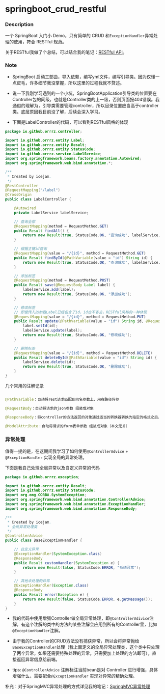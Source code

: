 # springboot_crud_restful

### Description

一个 SpringBoot 入门小 Demo，只有简单的 CRUD 和`ExceptionHandler`异常处理的使用，符合 RESTful 规范。

关于RESTful我做了个总结，可以结合我的笔记：[RESTful API](<https://orrrz.github.io/post/restful-api/>)。

### Note

- SpringBoot 启动三部曲，导入依赖，编写yml文件，编写引导类。因为仅懂一点皮毛，许多细节我没掌握，所以这里的过程我就不赘述。
- 说一下我刚学习遇到的一个小坑，SpringBootApplication引导类的位置要在Controller包的同级，也就是Controller类的上一级，否则页面报404错误。我通俗的理解为，引导类需要管理controller，所以目录位置应当高于controller类。底层原因我目前没了解，后续会深入学习。

- 下面是LabelController的代码，可以看到RESTful风格的体现

```java
package io.github.orrrz.controller;

import io.github.orrrz.entity.Label;
import io.github.orrrz.entity.Result;
import io.github.orrrz.entity.StatusCode;
import io.github.orrrz.service.LabelService;
import org.springframework.beans.factory.annotation.Autowired;
import org.springframework.web.bind.annotation.*;

/**
 * Created by icejam.
 */
@RestController
@RequestMapping("/label")
@CrossOrigin
public class LabelController {

    @Autowired
    private LabelService labelService;

    // 查询全部
    @RequestMapping(method = RequestMethod.GET)
    public Result findAll() {
        return new Result(true, StatusCode.OK, "查询成功", labelService.findAll());
    }

    // 根据主键id查询
    @RequestMapping(value = "/{id}", method = RequestMethod.GET)
    public Result findById(@PathVariable(value = "id") String id) {
        return new Result(true, StatusCode.OK, "查询成功", labelService.findById(id));
    }

    // 添加标签
    @RequestMapping(method = RequestMethod.POST)
    public Result save(@RequestBody Label label) {
        labelService.add(label);
        return new Result(true, StatusCode.OK, "添加成功");
    }

    // 修改标签
    // 即使传入的参数Label已经包含了id，id也不省去，RESTful风格的一种体现
    @RequestMapping(value = "/{id}", method = RequestMethod.PUT)
    public Result update(@PathVariable(value = "id") String id, @RequestBody Label label) {
        label.setId(id);
        labelService.update(label);
        return new Result(true, StatusCode.OK, "修改成功");
    }

    // 删除标签
    @RequestMapping(value = "/{id}", method = RequestMethod.DELETE)
    public Result deleteById(@PathVariable(value = "id") String id) {
        labelService.delete(id);
        return new Result(true, StatusCode.OK, "删除成功");
    }
}


```



几个常用的注解记录

```java

@PathVariable：自动将rest请求匹配到同名参数上，用在路径传参

@RequestBody：自动将请求的json参数 组装成对象

@ResponseBody：将controller的方法返回的对象通过适当的转换器转换为指定的格式之后，写入到response对象的body区，通常用来返回JSON数据或者是XML

@ModelAttribute：自动将请求的form表单参数 组装成对象（本文无关）
```





### 异常处理

值得一提的是，在这期间我学习了如何使用`@ControllerAdvice` + `@ExceptionHandler` 实现全局的异常处理。

下面是我自己处理全局异常以及自定义异常的代码

```java
package io.github.orrrz.exception;

import io.github.orrrz.entity.Result;
import io.github.orrrz.entity.StatusCode;
import org.omg.CORBA.SystemException;
import org.springframework.web.bind.annotation.ControllerAdvice;
import org.springframework.web.bind.annotation.ExceptionHandler;
import org.springframework.web.bind.annotation.ResponseBody;

/**
 * Created by icejam.
 * 全局异常处理类
 */
@ControllerAdvice
public class BaseExceptionHandler {

    // 自定义异常
    @ExceptionHandler(SystemException.class)
    @ResponseBody
    public Result customHandler(SystemException e) {
        return new Result(false, StatusCode.ERROR, "系统异常");
    }

    // 其他未处理的异常
    @ExceptionHandler(Exception.class)
    @ResponseBody
    public Result error(Exception e) {
        return new Result(false, StatusCode.ERROR, e.getMessage());
    }
}
```

- 我的代码中使用增强Controller做全局异常处理，即`@ControllerAdivice`注解，有这个注解的类中的方法的某些注解会应用到所有的Controller里，比如`@ExceptionHandler`注解。

- 由于我的Controller的CRUD方法没有捕获异常，所以会将异常抛给`BaseExceptionHandler`处理（我上面定义的全局异常处理类，这个类中只处理了两个异常，如果还需要特殊处理的异常，只需要加上处理的方法即可），直接返回异常信息给前端。

- tips: `@ControllerAdvice` 注解标注当前bean是对 Controller 进行增强，具体增强什么，需要配合`@ExceptionHandler` 实现对异常的精确处理。

补充：对于SpringMVC异常处理的方式详见我的笔记：[SpringMVC异常处理](<https://orrrz.github.io/post/springmvc%E5%BC%82%E5%B8%B8%E5%A4%84%E7%90%86/>)

